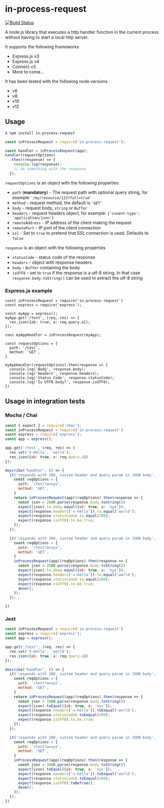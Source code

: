 # in-process-request

[![Build Status](https://travis-ci.org/janaz/in-process-request.svg?branch=master)](https://travis-ci.org/janaz/in-process-request)

A node.js library that executes a http handler function in the current process without having to start a local http server.

It supports the following frameworks
* Express.js v3
* Express.js v4
* Connect v3
* More to come...

It has been tested with the following node versions
* v6
* v8
* v10
* v12

## Usage

```sh
$ npm install in-process-request
```

```javascript
const inProcessRequest = require('in-process-request');

const handler = inProcessRequest(app);
handler(requestOptions)
  .then((response) => {
    console.log(response);
    // do something with the response
  });
```

`requestOptions` is an object with the following properties
* `path` (**mandatory**) - The request path with optional query string, for example `'/my/resource/123?full=true'`
* `method` - request method, the default is `'GET'`
* `body` - request body, `string` or `Buffer`
* `headers` - request headers object, for example: `{'conent-type': 'application/json'}`
* `remoteAddress` - IP address of the client making the request
* `remotePort` - IP port of the client connection
* `ssl` - Set to `true` to pretend that SSL connection is used. Defaults to `false`

`response` is an object with the following properties
* `statusCode` - status code of the response
* `headers` - object with response headers
* `body` - `Buffer` containing the body
* `isUTF8` - set to `true` if the response is a utf-8 string. In that case `response.body.toString()` can be used to extract the utf-8 string

### Express.js example

```javscript
const inProcessRequest = require('in-process-request')
const express = require('express');

const myApp = express();
myApp.get('/test', (req, res) => {
  res.json({ok: true, a: req.query.a});
});

cons myAppHandler = inProcessRequest(myApp);

const requestOptions = {
  path: '/test',
  method: 'GET',
}

myAppHandler(requestOptions).then(response => {
  console.log('Body', response.body);
  console.log('Headers', response.headers);
  console.log('Status Code', response.statusCode);
  console.log('Is UTF8 body?', response.isUTF8);
})
```


## Usage in integration tests

### Mocha / Chai

```javascript
const { expect } = require('chai');
const inProcessRequest = require('in-process-request')
const express = require('express');
const app = express();

app.get('/test', (req, res) => {
  res.set('X-Hello', 'world');
  res.json({ok: true, a: req.query.a})
});

describe('handler', () => {
  it('responds with 200, custom header and query param in JSON body', () => {
    const reqOptions = {
      path: '/test?a=xyz',
      method: 'GET',
    }
    return inProcessRequest(app)(reqOptions).then(response => {
      const json = JSON.parse(response.body.toString())
      expect(json).to.deep.equal({ok: true, a: 'xyz'});
      expect(response.headers['x-hello']).to.equal('world');
      expect(response.statusCode).to.equal(200);
      expect(response.isUTF8).to.be.true;
    });
  });

  it('responds with 200, custom header and query param in JSON body', (done) => {
    const reqOptions = {
      path: '/test?a=xyz',
      method: 'GET',
    }
    inProcessRequest(app)(reqOptions).then(response => {
      const json = JSON.parse(response.body.toString())
      expect(json).to.deep.equal({ok: true, a: 'xyz'});
      expect(response.headers['x-hello']).to.equal('world');
      expect(response.statusCode).to.equal(200);
      expect(response.isUTF8).to.be.true;
      done();
    });
  });

})

```

### Jest
```javascript
const inProcessRequest = require('in-process-request')
const express = require('express');
const app = express();

app.get('/test', (req, res) => {
  res.set('X-Hello', 'world');
  res.json({ok: true, a: req.query.a})
});

describe('handler', () => {
  it('responds with 200, custom header and query param in JSON body', () => {
    const reqOptions = {
      path: '/test?a=xyz',
      method: 'GET',
    }
    return inProcessRequest(app)(reqOptions).then(response => {
      const json = JSON.parse(response.body.toString())
      expect(json).toEqual({ok: true, a: 'xyz'});
      expect(response.headers['x-hello']).toEequal('world');
      expect(response.statusCode).toEequal(200);
      expect(response.isUTF8).to.be.true;
    });
  });

  it('responds with 200, custom header and query param in JSON body', (done) => {
    const reqOptions = {
      path: '/test?a=xyz',
      method: 'GET',
    }
    inProcessRequest(app)(reqOptions).then(response => {
      const json = JSON.parse(response.body.toString())
      expect(json).toEqual({ok: true, a: 'xyz'});
      expect(response.headers['x-hello']).toEequal('world');
      expect(response.statusCode).toEequal(200);
      expect(response.isUTF8).toBeTrue();
      done();
    });
  });
})

```
